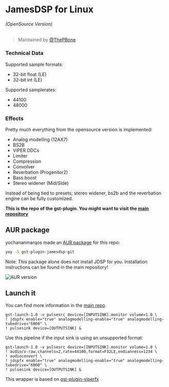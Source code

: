 # JamesDSP for Linux
###### (OpenSource Version)

>Maintained by [@ThePBone](https://t.me/ThePBone)

### Technical Data
Supported sample formats:
* 32-bit float (LE)
* 32-bit int (LE)

Supported samplerates:
* 44100
* 48000
### Effects
Pretty much everything from the opensource version is implemented:
* Analog modelling (12AX7)
* BS2B
* ViPER DDCs
* Limiter
* Compression
* Convolver
* Reverbation (Progenitor2)
* Bass boost
* Stereo widener (Mid/Side) 

Instead of being tied to presets; stereo widener, bs2b and the reverbation engine can be fully customized.



__This is the repo of the gst-plugin. You might want to visit the [main repository](https://github.com/Audio4Linux/JDSP4Linux)__

## AUR package

yochananmarqos made an [AUR package](https://aur.archlinux.org/packages/gst-plugin-jamesdsp-git/) for this repo:
```bash
yay -S gst-plugin-jamesdsp-git
```
Note: This package alone does not install JDSP for you. Installation instructions can be found in the main repository!

![AUR version](https://img.shields.io/aur/version/gst-plugin-jamesdsp-git?label=aur)

## Launch it
You can find more information in the [main repo](https://github.com/Audio4Linux/JDSP4Linux).
   
   	gst-launch-1.0 -v pulsesrc device=[INPUTSINK].monitor volume=1.0 \
	! jdspfx enable="true" analogmodelling-enable="true" analogmodelling-tubedrive="6000" \
	! pulsesink device=[OUTPUTSINK] &	
	
Use this pipeline if the input sink is using an unsupported format:

	gst-launch-1.0 -v pulsesrc device=[INPUTSINK].monitor volume=1.0 \
	! audio/x-raw,channels=2,rate=44100,format=F32LE,endianness=1234 \
	! audioconvert \
	! jdspfx enable="true" analogmodelling-enable="true" analogmodelling-tubedrive="6000" \
	! pulsesink device=[OUTPUTSINK] &
This wrapper is based on [gst-plugin-viperfx](https://github.com/ThePBone/gst-plugin-viperfx)




